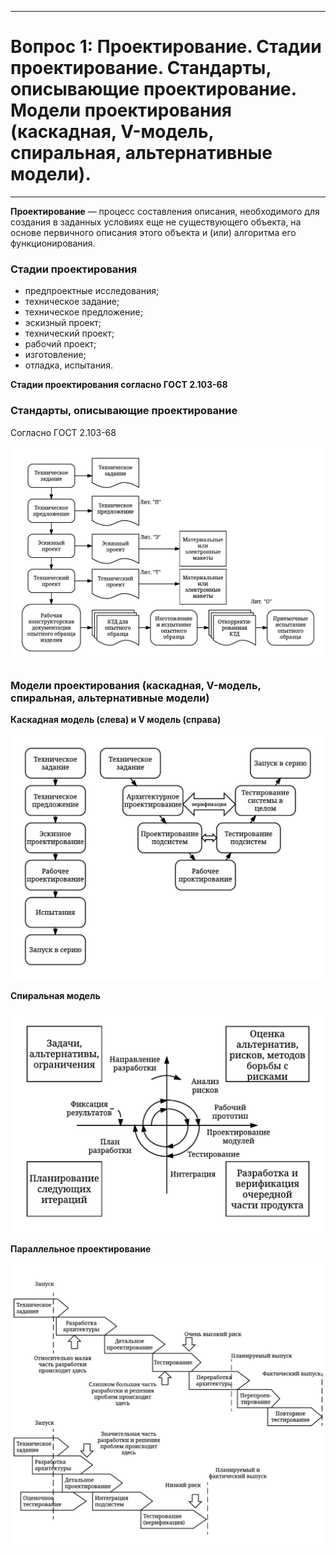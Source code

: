 ___
# Вопрос 1: Проектирование. Стадии проектирование. Стандарты, описывающие проектирование. Модели проектирования (каскадная, V-модель, спиральная, альтернативные модели).
___

**Проектирование** — процесс составления описания, необходимого для создания в заданных условиях еще не существующего объекта, на основе первичного описания этого объекта и (или) алгоритма его функционирования.

### Стадии проектирования

* предпроектные исследования;
* техническое задание;
* техническое предложение;
* эскизный проект;
* технический проект;
* рабочий проект;
* изготовление;
* отладка, испытания.

**Стадии проектирования согласно ГОСТ 2.103-68**

### Стандарты, описывающие проектирование
Согласно ГОСТ 2.103-68

![standarts](../resources/imgs/1_1.png)

### Модели проектирования (каскадная, V-модель, спиральная, альтернативные модели)

**Каскадная модель (слева) и V модель (справа)**

![v model](../resources/imgs/1_v.png)

**Спиральная модель**

![spiral](../resources/imgs/1_spiral.png)

**Параллельное проектирование**

![spiral](../resources/imgs/1_paralel.png)
